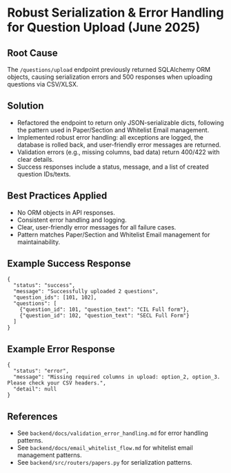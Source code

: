 # Robust Serialization & Error Handling for Question Upload (June 2025)

## Root Cause
The `/questions/upload` endpoint previously returned SQLAlchemy ORM objects, causing serialization errors and 500 responses when uploading questions via CSV/XLSX.

## Solution
- Refactored the endpoint to return only JSON-serializable dicts, following the pattern used in Paper/Section and Whitelist Email management.
- Implemented robust error handling: all exceptions are logged, the database is rolled back, and user-friendly error messages are returned.
- Validation errors (e.g., missing columns, bad data) return 400/422 with clear details.
- Success responses include a status, message, and a list of created question IDs/texts.

## Best Practices Applied
- No ORM objects in API responses.
- Consistent error handling and logging.
- Clear, user-friendly error messages for all failure cases.
- Pattern matches Paper/Section and Whitelist Email management for maintainability.

## Example Success Response
```
{
  "status": "success",
  "message": "Successfully uploaded 2 questions",
  "question_ids": [101, 102],
  "questions": [
    {"question_id": 101, "question_text": "CIL Full form"},
    {"question_id": 102, "question_text": "SECL Full Form"}
  ]
}
```

## Example Error Response
```
{
  "status": "error",
  "message": "Missing required columns in upload: option_2, option_3. Please check your CSV headers.",
  "detail": null
}
```

## References
- See `backend/docs/validation_error_handling.md` for error handling patterns.
- See `backend/docs/email_whitelist_flow.md` for whitelist email management patterns.
- See `backend/src/routers/papers.py` for serialization patterns.

